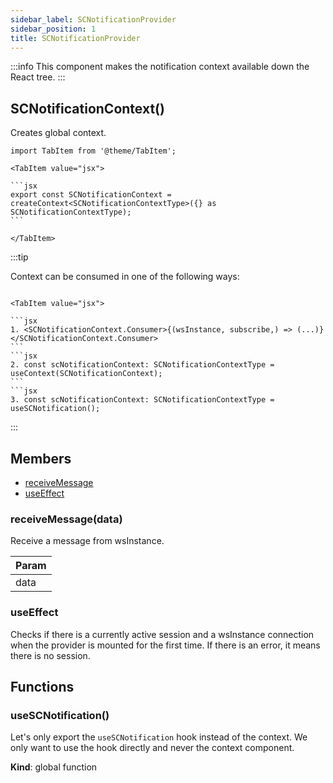 ```yaml
---
sidebar_label: SCNotificationProvider
sidebar_position: 1
title: SCNotificationProvider
---
```


:::info
This component makes the notification context available down the React tree.
:::


## SCNotificationContext()

Creates global context.

````mdx-code-block
import TabItem from '@theme/TabItem';

<TabItem value="jsx">

```jsx
export const SCNotificationContext = createContext<SCNotificationContextType>({} as SCNotificationContextType);
```

</TabItem>
````

:::tip

<p>Context can be consumed in one of the following ways:</p>

````mdx-code-block

<TabItem value="jsx">

```jsx
1. <SCNotificationContext.Consumer>{(wsInstance, subscribe,) => (...)}</SCNotificationContext.Consumer>
```
```jsx
2. const scNotificationContext: SCNotificationContextType = useContext(SCNotificationContext);
```
```jsx
3. const scNotificationContext: SCNotificationContextType = useSCNotification();
````
</TabItem>

:::


## Members

- [receiveMessage](#receiveMessage)
- [useEffect](#useEffect)

<a name="receiveMessage"></a>

### receiveMessage(data)

Receive a message from wsInstance.

| Param |
| --- |
| data |

<a name="useEffect"></a>

### useEffect

Checks if there is a currently active session and a
wsInstance connection when the provider is mounted for the first time.
If there is an error, it means there is no session.



## Functions

### useSCNotification()
<p>Let's only export the <code>useSCNotification</code> hook instead of the context.
We only want to use the hook directly and never the context component.</p>

**Kind**: global function  
